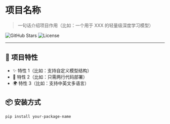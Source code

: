 # 项目名称

> 一句话介绍项目作用（比如：一个用于 XXX 的轻量级深度学习模型）

![GitHub Stars](https://img.shields.io/github/stars/yourname/yourrepo?style=flat-square)
![License](https://img.shields.io/github/license/yourname/yourrepo?style=flat-square)

---

## 🚀 项目特性

- ✨ 特性 1（比如：支持自定义模型结构）
- 🔧 特性 2（比如：只需两行代码部署）
- 🌍 特性 3（比如：支持中英文多语言）

## 📦 安装方式

```bash
pip install your-package-name
